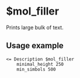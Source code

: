 # $mol_filler

Prints large bulk of text.

## Usage example

```tree
<= Description $mol_filler
	minimal_height 250
	min_simbols 500
```
